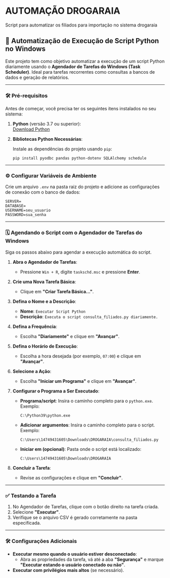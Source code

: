 # AUTOMAÇÃO DROGARAIA
 Script para automatizar os filiados para importação no sistema drogaraia


## 🐍 **Automatização de Execução de Script Python no Windows**

Este projeto tem como objetivo automatizar a execução de um script Python diariamente usando o **Agendador de Tarefas do Windows (Task Scheduler)**. Ideal para tarefas recorrentes como consultas a bancos de dados e geração de relatórios.


---

### 🛠️ **Pré-requisitos**

Antes de começar, você precisa ter os seguintes itens instalados no seu sistema:

1. **Python** (versão 3.7 ou superior):  
   [Download Python](https://www.python.org/downloads/)

2. **Bibliotecas Python Necessárias**:

   Instale as dependências do projeto usando `pip`:

   ```
   pip install pyodbc pandas python-dotenv SQLAlchemy schedule
   ```

---

### ⚙️ **Configurar Variáveis de Ambiente**

Crie um arquivo `.env` na pasta raiz do projeto e adicione as configurações de conexão com o banco de dados:

```plaintext
SERVER=
DATABASE=
USERNAME=seu_usuario
PASSWORD=sua_senha
```


---

### 🗓️ **Agendando o Script com o Agendador de Tarefas do Windows**

Siga os passos abaixo para agendar a execução automática do script.

1. **Abra o Agendador de Tarefas**:
   
   - Pressione `Win + R`, digite `taskschd.msc` e pressione **Enter**.

2. **Crie uma Nova Tarefa Básica**:

   - Clique em **"Criar Tarefa Básica..."**.

3. **Defina o Nome e a Descrição**:
   
   - **Nome**: `Executar Script Python`
   - **Descrição**: `Executa o script consulta_filiados.py diariamente.`

4. **Defina a Frequência**:
   
   - Escolha **"Diariamente"** e clique em **"Avançar"**.

5. **Defina o Horário de Execução**:
   
   - Escolha a hora desejada (por exemplo, `07:00`) e clique em **"Avançar"**.

6. **Selecione a Ação**:
   
   - Escolha **"Iniciar um Programa"** e clique em **"Avançar"**.

7. **Configurar o Programa a Ser Executado**:

   - **Programa/script**: Insira o caminho completo para o `python.exe`. Exemplo:
     ```plaintext
     C:\Python39\python.exe
     ```

   - **Adicionar argumentos**: Insira o caminho completo para o script. Exemplo:
     ```plaintext
     C:\Users\14749431605\Downloads\DROGARAIA\consulta_filiados.py
     ```

   - **Iniciar em (opcional)**: Pasta onde o script está localizado:
     ```plaintext
     C:\Users\14749431605\Downloads\DROGARAIA
     ```

8. **Concluir a Tarefa**:

   - Revise as configurações e clique em **"Concluir"**.

---

### ✅ **Testando a Tarefa**

1. No Agendador de Tarefas, clique com o botão direito na tarefa criada.
2. Selecione **"Executar"**.
3. Verifique se o arquivo CSV é gerado corretamente na pasta especificada.

---

### 🛠️ **Configurações Adicionais**

- **Executar mesmo quando o usuário estiver desconectado**:
  - Abra as propriedades da tarefa, vá até a aba **"Segurança"** e marque **"Executar estando o usuário conectado ou não"**.
- **Executar com privilégios mais altos** (se necessário).


